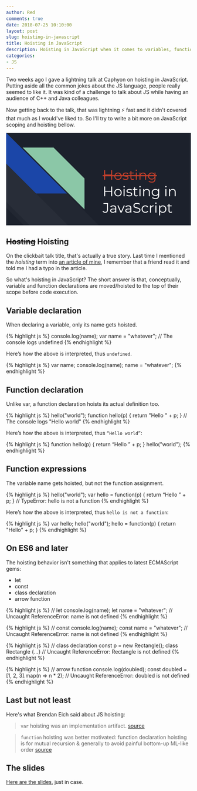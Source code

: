 ```yaml
---
author: Red
comments: true
date: 2018-07-25 10:10:00
layout: post
slug: hoisting-in-javascript
title: Hoisting in JavaScript
description: Hoisting in JavaScript when it comes to variables, function declarations and function expressions.
categories:
- JS
---
```


Two weeks ago I gave a lightning talk at Caphyon on hoisting in JavaScript. Putting aside all the common jokes about the JS language, people really seemed to like it. It was kind of a challenge to talk about JS while having an audience of C++ and Java colleagues.

Now getting back to the talk, that was lightning ⚡️ fast and it didn't covered that much as I would've liked to. So I'll try to write a bit more on JavaScript scoping and hoisting bellow.

![JS the good parts vs the definitive guide](/dist/uploads/2018/07/hoisting-in-javascript.png)

<!-- more -->

## ~~Hosting~~ Hoisting

On the clickbait talk title, that's actually a true story. Last time I mentioned the *hoisting* term into [an article of mine](/beginner-javascript-gotchas/), I remember that a friend read it and told me I had a typo in the article.

So what's hoisting in JavaScript? The short answer is that, conceptually, variable and function declarations are moved/hoisted to the top of their scope before code execution.

## Variable declaration

When declaring a variable, only its name gets hoisted.

{% highlight js %}
console.log(name);
var name = "whatever";
// The console logs undefined
{% endhighlight %}

Here’s how the above is interpreted, thus `undefined`.

{% highlight js %}
var name;
console.log(name);
name = "whatever";
{% endhighlight %}

## Function declaration

Unlike var, a function declaration  hoists its actual definition too.

{% highlight js %}
hello("world");
function hello(p) {
  return "Hello " + p;
}
// The console logs "Hello world"
{% endhighlight %}

Here’s how the above is interpreted, thus `“Hello world”`:

{% highlight js %}
function hello(p) {
  return “Hello ” + p;
}
hello("world");
{% endhighlight %}

## Function expressions

The variable name gets hoisted, but not the function assignment.

{% highlight js %}
hello("world");
var hello = function(p) {
    return “Hello ” + p;
}
// TypeError: hello is not a function
{% endhighlight %}

Here’s how the above is interpreted, thus `hello is not a function`:

{% highlight js %}
var hello;
hello("world");
hello = function(p) {
    return "Hello"  + p;
}
{% endhighlight %}

## On ES6 and later

The hoisting behavior isn't something that applies to latest ECMAScript gems:
- let
- const
- class declaration
- arrow function

{% highlight js %}
// let
console.log(name);
let name = "whatever";
// Uncaught ReferenceError: name is not defined
{% endhighlight %}

{% highlight js %}
// const
console.log(name);
const name = "whatever";
// Uncaught ReferenceError: name is not defined
{% endhighlight %}

{% highlight js %}
// class declaration
const p = new Rectangle();
class Rectangle {...}
// Uncaught ReferenceError: Rectangle is not defined
{% endhighlight %}

{% highlight js %}
// arrow function
console.log(doubled);
const doubled = [1, 2, 3].map(n => n * 2);
// Uncaught ReferenceError: doubled is not defined
{% endhighlight %}


## Last but not least

Here's what Brendan Eich said about JS hoisting:

>`var` hoisting was an implementation artifact. [source](https://twitter.com/BrendanEich/status/562313394431078400)

>`function` hoisting was better motivated: function declaration hoisting is for mutual recursion & generally to avoid painful bottom-up ML-like order [source](https://twitter.com/BrendanEich/status/33403701100154880)

## The slides

[Here are the slides](https://docs.google.com/presentation/d/1Yz7r-kDOFwky7JnW4gTSN1H7ikFv7HBbp37mDL4Nuyo/edit#slide=id.p), just in case.
